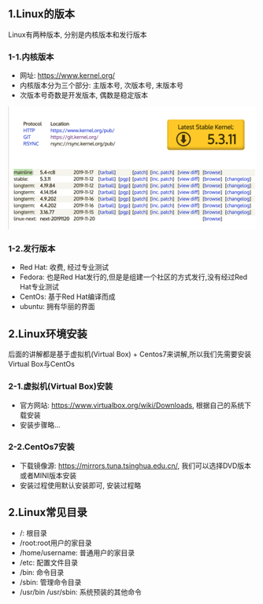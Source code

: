 ## 1.Linux的版本
Linux有两种版本, 分别是内核版本和发行版本

### 1-1.内核版本
- 网址: https://www.kernel.org/
- 内核版本分为三个部分: 主版本号, 次版本号, 末版本号
- 次版本号奇数是开发版本, 偶数是稳定版本

![](https://github.com/engjose/open-kit/blob/master/linux/img/linux%E5%86%85%E6%A0%B8.png)

### 1-2.发行版本
- Red Hat: 收费, 经过专业测试
- Fedora: 也是Red Hat发行的,但是是组建一个社区的方式发行,没有经过Red Hat专业测试
- CentOs: 基于Red Hat编译而成
- ubuntu: 拥有华丽的界面

## 2.Linux环境安装
后面的讲解都是基于虚拟机(Virtual Box) + Centos7来讲解,所以我们先需要安装Virtual Box与CentOs

### 2-1.虚拟机(Virtual Box)安装
- 官方网站: https://www.virtualbox.org/wiki/Downloads, 根据自己的系统下载安装
- 安装步骤略...

### 2-2.CentOs7安装
- 下载镜像源: https://mirrors.tuna.tsinghua.edu.cn/, 我们可以选择DVD版本或者MINI版本安装
- 安装过程使用默认安装即可, 安装过程略

## 2.Linux常见目录
- /: 根目录
- /root:root用户的家目录
- /home/username: 普通用户的家目录
- /etc: 配置文件目录
- /bin: 命令目录
- /sbin: 管理命令目录
- /usr/bin /usr/sbin: 系统预装的其他命令
